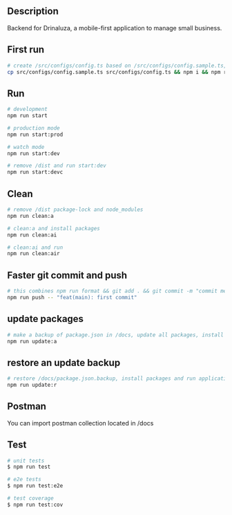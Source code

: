 ## Description
Backend for Drinaluza, a mobile-first application to manage small business.


## First run

```bash
# create /src/configs/config.ts based on /src/configs/config.sample.ts, install packages and satrt with vscode
cp src/configs/config.sample.ts src/configs/config.ts && npm i && npm run start:code
```

## Run

```bash
# development
npm run start

# production mode
npm run start:prod

# watch mode
npm run start:dev

# remove /dist and run start:dev
npm run start:devc
```


## Clean

```bash
# remove /dist package-lock and node_modules
npm run clean:a

# clean:a and install packages
npm run clean:ai

# clean:ai and run 
npm run clean:air

```


## Faster git commit and push

```bash
# this combines npm run format && git add . && git commit -m "commit message" && git push && start:devc
npm run push -- "feat(main): first commit"
```

## update packages
```bash
# make a backup of package.json in /docs, update all packages, install them and start the application
npm run update:a
```

## restore an update backup
```bash
# restore /docs/package.json.backup, install packages and run application
npm run update:r
```

## Postman
You can import postman collection located in /docs

## Test

```bash
# unit tests
$ npm run test

# e2e tests
$ npm run test:e2e

# test coverage
$ npm run test:cov
```

